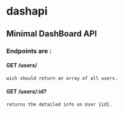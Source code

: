 # dashapi
## Minimal DashBoard API



### Endpoints are :
  #### GET /users/

    wich should return an array of all users.

  #### GET /users/:id?
  
    returns the detailed info on User {id}.
